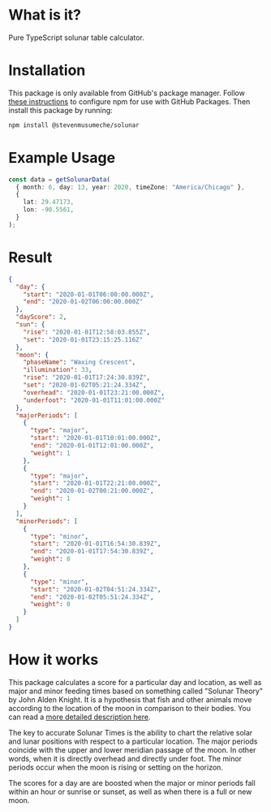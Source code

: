 # What is it?

Pure TypeScript solunar table calculator.

# Installation

This package is only available from GitHub's package manager. Follow [these instructions](https://docs.github.com/en/packages/using-github-packages-with-your-projects-ecosystem/configuring-npm-for-use-with-github-packages) to configure npm for use with GitHub Packages. Then install this package by running:

```bash
npm install @stevenmusumeche/solunar
```

# Example Usage

```ts
const data = getSolunarData(
  { month: 6, day: 13, year: 2020, timeZone: "America/Chicago" },
  {
    lat: 29.47173,
    lon: -90.5561,
  }
);
```

# Result

```json
{
  "day": {
    "start": "2020-01-01T06:00:00.000Z",
    "end": "2020-01-02T06:00:00.000Z"
  },
  "dayScore": 2,
  "sun": {
    "rise": "2020-01-01T12:58:03.855Z",
    "set": "2020-01-01T23:15:25.116Z"
  },
  "moon": {
    "phaseName": "Waxing Crescent",
    "illumination": 33,
    "rise": "2020-01-01T17:24:30.839Z",
    "set": "2020-01-02T05:21:24.334Z",
    "overhead": "2020-01-01T23:21:00.000Z",
    "underfoot": "2020-01-01T11:01:00.000Z"
  },
  "majorPeriods": [
    {
      "type": "major",
      "start": "2020-01-01T10:01:00.000Z",
      "end": "2020-01-01T12:01:00.000Z",
      "weight": 1
    },
    {
      "type": "major",
      "start": "2020-01-01T22:21:00.000Z",
      "end": "2020-01-02T00:21:00.000Z",
      "weight": 1
    }
  ],
  "minorPeriods": [
    {
      "type": "minor",
      "start": "2020-01-01T16:54:30.839Z",
      "end": "2020-01-01T17:54:30.839Z",
      "weight": 0
    },
    {
      "type": "minor",
      "start": "2020-01-02T04:51:24.334Z",
      "end": "2020-01-02T05:51:24.334Z",
      "weight": 0
    }
  ]
}
```

# How it works

This package calculates a score for a particular day and location, as well as major and minor feeding times based on something called "Solunar Theory" by John Alden Knight. It is a hypothesis that fish and other animals move according to the location of the moon in comparison to their bodies. You can read a [more detailed description here](http://www.solunar.com/the_solunar_theory.aspx).

The key to accurate Solunar Times is the ability to chart the relative solar and lunar positions with respect to a particular location. The major periods coincide with the upper and lower meridian passage of the moon. In other words, when it is directly overhead and directly under foot. The minor periods occur when the moon is rising or setting on the horizon.

The scores for a day are are boosted when the major or minor periods fall within an hour or sunrise or sunset, as well as when there is a full or new moon.
